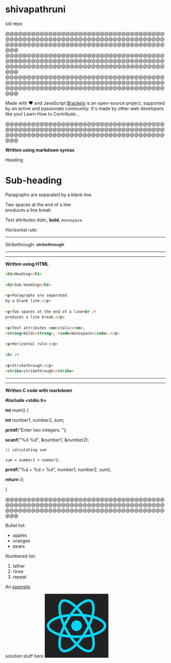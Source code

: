 # shivapathruni

sid repo

@@@@@@@@@@@@@@@@@@@@@@@@@@@@@@@@@@@@@@@@@@@@@@@@@@@@@@@@@@@@@@@@@@@@@@@@@@@@@@@@@@@@@@@@@@@@@@@@@@@@@@@@@@@@@@@@@@
@@@@@@@@@@@@@@@@@@@@@@@@@@@@@@@@@@@@@@@@@@@@@@@@@@@@@@@@@@@@@@@@@@@@@@@@@@@@@@@@@@@@@@@@@@@@@@@@@@@@@@@@@@@@@@@@@@
@@@@@@@@@@@@@@@@@@@@@@@@@@@@@@@@@@@@@@@@@@@@@@@@@@@@@@@@@@@@@@@@@@@@@@@@@@@@@@@@@@@@@@@@@@@@@@@@@@@@@@@@@@@@@@@@@@

Made with ♥ and JavaScript [Brackets](https://en.wikipedia.org/wiki/Brackets_(text_editor)) is an open-source project, supported by an active and passionate community. It's made by other web developers like you! Learn How to Contribute…






@@@@@@@@@@@@@@@@@@@@@@@@@@@@@@@@@@@@@@@@@@@@@@@@@@@@@@@@@@@@@@@@@@@@@@@@@@@@@@@@@@@@@@@@@@@@@@@@@@@@@@@@@@@@@@@@@@

**Written using markdown syntax**


Heading

Sub-heading
=

Paragraphs are separated
by a blank line.

Two spaces at the end of a line  
produces a line break.

Text attributes _italic_, 
**bold**, `monospace`.

Horizontal rule:

---

Strikethrough:
~~strikethrough~~


-------
-------

**Written using HTML**

```html
<h1>Heading</h1>

<h2>Sub-heading</h2>

<p>Paragraphs are separated
by a blank line.</p>

<p>Two spaces at the end of a line<br />
produces a line break.</p>

<p>Text attributes <em>italic</em>, 
<strong>bold</strong>, <code>monospace</code>.</p>

<p>Horizontal rule:</p>

<hr />

<p>Strikethrough:</p>
<strike>strikethrough</strike>
```

-------
-------

**Written C code with markdown**

**#include <stdio.h>**

**int** main() {    

   **int** number1, number2, sum;
    
   **printf**("Enter two integers: ");
   
   **scanf**("%d %d", &number1, &number2);
   
    // calculating sum
    
    sum = number1 + number2;      
    
   **printf**("%d + %d = %d", number1, number2, sum);
   
   **return** 0;
   
}








@@@@@@@@@@@@@@@@@@@@@@@@@@@@@@@@@@@@@@@@@@@@@@@@@@@@@@@@@@@@@@@@@@@@@@@@@@@@@@@@@@@@@@@@@@@@@@@@@@@@@@@@@@@@@@@@@@

Bullet list:

  * apples
  * oranges
  * pears

Numbered list:

  1. lather
  2. rinse
  3. repeat

An [example](http://example.com).

solution stuff here ![Image](Icon-pictures.jfif)


